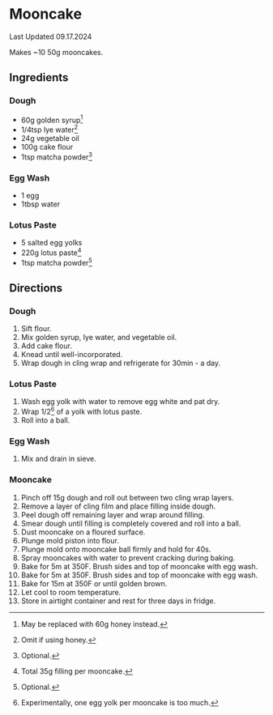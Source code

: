 # Mooncake

Last Updated 09.17.2024

Makes ~10 50g mooncakes.

## Ingredients

### Dough

* 60g golden syrup[^1]
* 1/4tsp lye water[^2]
* 24g vegetable oil
* 100g cake flour
* 1tsp matcha powder[^4]

### Egg Wash

* 1 egg
* 1tbsp water

### Lotus Paste

* 5 salted egg yolks
* 220g lotus paste[^3]
* 1tsp matcha powder[^5]

## Directions

### Dough

1. Sift flour.
1. Mix golden syrup, lye water, and vegetable oil.
1. Add cake flour.
1. Knead until well-incorporated.
1. Wrap dough in cling wrap and refrigerate for 30min - a day.

### Lotus Paste

1. Wash egg yolk with water to remove egg white and pat dry.
1. Wrap 1/2[^6] of a yolk with lotus paste.
1. Roll into a ball.

### Egg Wash

1. Mix and drain in sieve.

### Mooncake

1. Pinch off 15g dough and roll out between two cling wrap layers.
1. Remove a layer of cling film and place filling inside dough.
1. Peel dough off remaining layer and wrap around filling.
1. Smear dough until filling is completely covered and roll into a ball.
1. Dust mooncake on a floured surface.
1. Plunge mold piston into flour.
1. Plunge mold onto mooncake ball firmly and hold for 40s.
1. Spray mooncakes with water to prevent cracking during baking.
1. Bake for 5m at 350F. Brush sides and top of mooncake with egg wash.
1. Bake for 5m at 350F. Brush sides and top of mooncake with egg wash.
1. Bake for 15m at 350F or until golden brown.
1. Let cool to room temperature.
1. Store in airtight container and rest for three days in fridge.

[^1]: May be replaced with 60g honey instead.
[^2]: Omit if using honey.
[^3]: Total 35g filling per mooncake.
[^4]: Optional.
[^5]: Optional.
[^6]: Experimentally, one egg yolk per mooncake is too much.
